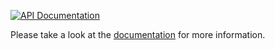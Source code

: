 [documentation]: https://icostate.readthedocs.io

[![API Documentation](https://img.shields.io/readthedocs/icostate?label=Documentation)][documentation]

Please take a look at the [documentation][] for more information.
